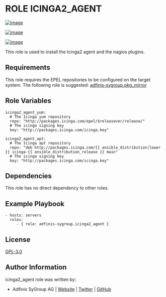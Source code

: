 ROLE ICINGA2\_AGENT
===================

[![image](https://img.shields.io/github/license/adfinis-sygroup/ansible-role-icinga2_agent.svg?style=flat-square)](https://github.com/adfinis-sygroup/ansible-role-icinga2_agent/blob/master/LICENSE)

[![image](https://img.shields.io/travis/adfinis-sygroup/ansible-role-icinga2_agent.svg?style=flat-square)](https://travis-ci.org/adfinis-sygroup/ansible-role-icinga2_agent)

[![image](https://img.shields.io/badge/galaxy-adfinis--sygroup.icinga2_agent-660198.svg?style=flat-square)](https://galaxy.ansible.com/adfinis-sygroup/icinga2_agent)

This role is used to install the Icinga2 agent and the nagios plugins.

Requirements
------------

This role requires the EPEL repositories to be configured on the target
system. The following role is suggested:
[adfinis-sygroup.pkg\_mirror](https://galaxy.ansible.com/adfinis-sygroup/pkg_mirror)

Role Variables
--------------

``` {.sourceCode .yaml}
icinga2_agent_yum:
  # The Icinga yum repository
  repo: "http://packages.icinga.com/epel/$releasever/release/"
  # The icinga signing key
  key: "http://packages.icinga.com/icinga.key"

icinga2_agent_apt:
  # The Icinga apt repository
  repo: "deb http://packages.icinga.com/{{ ansible_distribution|lower }} icinga-{{ ansible_distribution_release }} main"
  # The icinga signing key
  key: "http://packages.icinga.com/icinga.key"
```

Dependencies
------------

This role has no direct dependency to other roles.

Example Playbook
----------------

``` {.sourceCode .yaml}
- hosts: servers
  roles:
     - { role: adfinis-sygroup.icinga2_agent }
```

License
-------

[GPL-3.0](https://github.com/adfinis-sygroup/ansible-role-icinga2_agent/blob/master/LICENSE)

Author Information
------------------

icinga2\_agent role was written by:

-   Adfinis SyGroup AG \| [Website](https://www.adfinis-sygroup.ch/) \|
    [Twitter](https://twitter.com/adfinissygroup) \|
    [GitHub](https://github.com/adfinis-sygroup)
